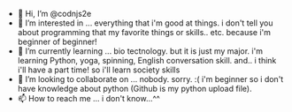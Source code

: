 - 👋 Hi, I’m @codnjs2e
- 👀 I’m interested in ... everything that i'm good at things. i don't tell you about programming that my favorite things or skills.. etc. because i'm beginner of beginner!
- 🌱 I’m currently learning ... bio tectnology. but it is just my major. i'm learning Python, yoga, spinning, English conversation skill. and.. i think i'll have a part time! so i'll learn society skills
- 💞️ I’m looking to collaborate on ... nobody. sorry. :( i'm beginner so i don't have knowledge about python (Github is my python upload file).
- 📫 How to reach me ... i don't know...^^

<!---
codnjs2e/codnjs2e is a ✨ special ✨ repository because its `README.md` (this file) appears on your GitHub profile.
You can click the Preview link to take a look at your changes.
---> 


